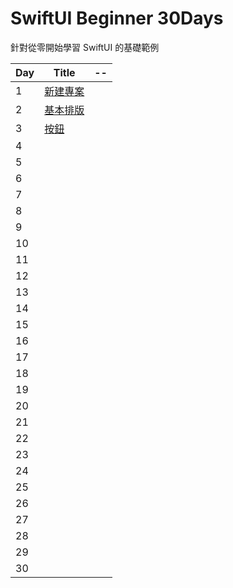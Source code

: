 # SwiftUI Beginner 30Days

針對從零開始學習 SwiftUI 的基礎範例


| Day | Title | --  |
| --- | ---   | --- |
| 1   | [新建專案](SwiftUI30/SwiftUI30/Day1.swift) | |
| 2   | [基本排版](SwiftUI30/SwiftUI30/Day2.swift) | |
| 3   | [按鈕](SwiftUI30/SwiftUI30/Day3.swift) | |
| 4   | | |
| 5   | | |
| 6   | | |
| 7   | | |
| 8   | | |
| 9   | | |
| 10   | | |
| 11   | | |
| 12   | | |
| 13   | | |
| 14   | | |
| 15   | | |
| 16   | | |
| 17   | | |
| 18   | | |
| 19   | | |
| 20   | | |
| 21   | | |
| 22   | | |
| 23  | | |
| 24   | | |
| 25   | | |
| 26   | | |
| 27   | | |
| 28   | | |
| 29   | | |
| 30   | | |